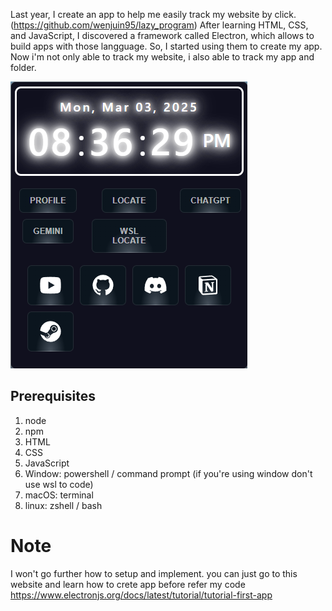 Last year, I create an app to help me easily track my website by click. (https://github.com/wenjuin95/lazy_program)
After learning HTML, CSS, and JavaScript, I discovered a framework called Electron, which allows to build apps with those langguage. 
So, I started using them to create my app. Now i'm not only able to track my website, i also able to track my app and folder.

<img src="https://github.com/wenjuin95/desktop_tool/blob/main/img/Screenshot%202025-03-03%20203637.png" />

## Prerequisites
1. node
2. npm
3. HTML
4. CSS
5. JavaScript
6. Window: powershell / command prompt (if you're using window don't use wsl to code)
7. macOS: terminal
8. linux: zshell / bash

# Note
I won't go further how to setup and implement. you can just go to this website and learn how to crete app before refer my code
https://www.electronjs.org/docs/latest/tutorial/tutorial-first-app
